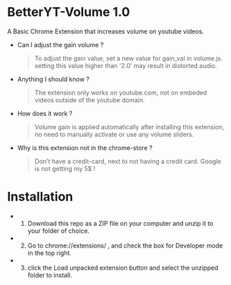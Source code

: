 # BetterYT-Volume 1.0

A Basic Chrome Extension that increases volume on youtube videos.

- Can I adjust the gain volume ? 
	> To adjust the gain value, set a new value for gain_val in volume.js. setting this value higher than '2.0' may result in distorted audio.
- Anything I should know ? 
	> The extension only works on youtube.com, not on embeded videos outside of the youtube domain.
- How does it work ? 
	> Volume gain is applied automatically after installing this extension, no need to manually activate or use any volume sliders. 
- Why is this extension not in the chrome-store ?
	> Don't have a credit-card, next to not having a credit card. Google is not getting my 5$ !


# Installation 	
- 1) Download this repo as a ZIP file on your computer and unzip it to your folder of choice.
- 2) Go to chrome://extensions/ , and check the box for Developer mode in the top right. 
- 3) click the Load unpacked extension button and select the unzipped folder to install.

